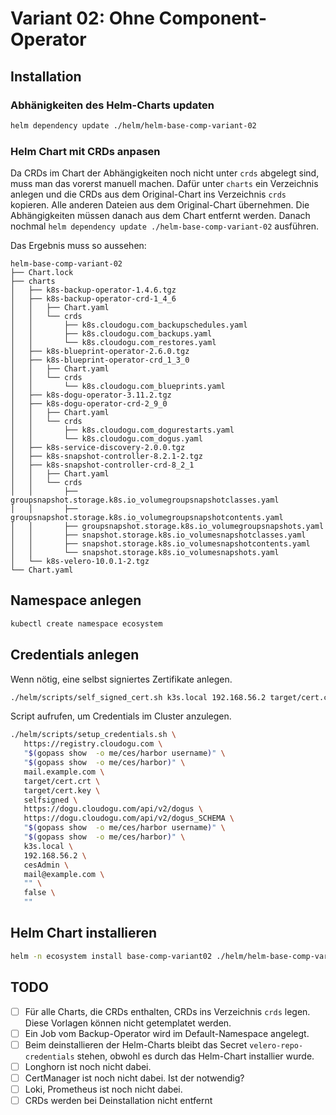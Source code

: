 # Variant 02: Ohne Component-Operator

## Installation

### Abhänigkeiten des Helm-Charts updaten

```bash
helm dependency update ./helm/helm-base-comp-variant-02
```

### Helm Chart mit CRDs anpasen

Da CRDs im Chart der Abhängigkeiten noch nicht unter `crds` abgelegt sind, muss man das vorerst manuell machen. 
Dafür unter `charts` ein Verzeichnis anlegen und die CRDs aus dem Original-Chart ins Verzeichnis `crds` kopieren. 
Alle anderen Dateien aus dem Original-Chart übernehmen. Die Abhängigkeiten müssen danach aus dem Chart entfernt 
werden. Danach nochmal `helm dependency update ./helm-base-comp-variant-02` ausführen. 

Das Ergebnis muss so aussehen:

```text
helm-base-comp-variant-02
├── Chart.lock
├── charts
│   ├── k8s-backup-operator-1.4.6.tgz
│   ├── k8s-backup-operator-crd-1_4_6
│   │   ├── Chart.yaml
│   │   └── crds
│   │       ├── k8s.cloudogu.com_backupschedules.yaml
│   │       ├── k8s.cloudogu.com_backups.yaml
│   │       └── k8s.cloudogu.com_restores.yaml
│   ├── k8s-blueprint-operator-2.6.0.tgz
│   ├── k8s-blueprint-operator-crd_1_3_0
│   │   ├── Chart.yaml
│   │   └── crds
│   │       └── k8s.cloudogu.com_blueprints.yaml
│   ├── k8s-dogu-operator-3.11.2.tgz
│   ├── k8s-dogu-operator-crd-2_9_0
│   │   ├── Chart.yaml
│   │   └── crds
│   │       ├── k8s.cloudogu.com_dogurestarts.yaml
│   │       └── k8s.cloudogu.com_dogus.yaml
│   ├── k8s-service-discovery-2.0.0.tgz
│   ├── k8s-snapshot-controller-8.2.1-2.tgz
│   ├── k8s-snapshot-controller-crd-8_2_1
│   │   ├── Chart.yaml
│   │   └── crds
│   │       ├── groupsnapshot.storage.k8s.io_volumegroupsnapshotclasses.yaml
│   │       ├── groupsnapshot.storage.k8s.io_volumegroupsnapshotcontents.yaml
│   │       ├── groupsnapshot.storage.k8s.io_volumegroupsnapshots.yaml
│   │       ├── snapshot.storage.k8s.io_volumesnapshotclasses.yaml
│   │       ├── snapshot.storage.k8s.io_volumesnapshotcontents.yaml
│   │       └── snapshot.storage.k8s.io_volumesnapshots.yaml
│   └── k8s-velero-10.0.1-2.tgz
└── Chart.yaml
```

## Namespace anlegen
    
```bash
kubectl create namespace ecosystem
```

## Credentials anlegen

Wenn nötig, eine selbst signiertes Zertifikate anlegen.

```bash
./helm/scripts/self_signed_cert.sh k3s.local 192.168.56.2 target/cert.crt target/cert.key
```

Script aufrufen, um Credentials im Cluster anzulegen.

```bash
./helm/scripts/setup_credentials.sh \
   https://registry.cloudogu.com \
   "$(gopass show  -o me/ces/harbor username)" \
   "$(gopass show  -o me/ces/harbor)" \
   mail.example.com \
   target/cert.crt \
   target/cert.key \
   selfsigned \
   https://dogu.cloudogu.com/api/v2/dogus \
   https://dogu.cloudogu.com/api/v2/dogus_SCHEMA \
   "$(gopass show  -o me/ces/harbor username)" \
   "$(gopass show  -o me/ces/harbor)" \
   k3s.local \
   192.168.56.2 \
   cesAdmin \
   mail@example.com \
   "" \
   false \
   ""
```


## Helm Chart installieren

```bash
helm -n ecosystem install base-comp-variant02 ./helm/helm-base-comp-variant-02
```

## TODO

- [ ] Für alle Charts, die CRDs enthalten, CRDs ins Verzeichnis `crds` legen. Diese Vorlagen können nicht
      getemplatet werden.
- [ ] Ein Job vom Backup-Operator wird im Default-Namespace angelegt.
- [ ] Beim deinstallieren der Helm-Charts bleibt das Secret `velero-repo-credentials` stehen, obwohl es durch 
      das Helm-Chart installier wurde.
- [ ] Longhorn ist noch nicht dabei.
- [ ] CertManager ist noch nicht dabei. Ist der notwendig?
- [ ] Loki, Prometheus ist noch nicht dabei.
- [ ] CRDs werden bei Deinstallation nicht entfernt